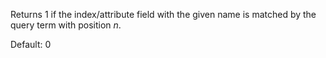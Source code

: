 Returns 1 if the index/attribute field with the given name is matched by the query term with position *n*.

Default: 0